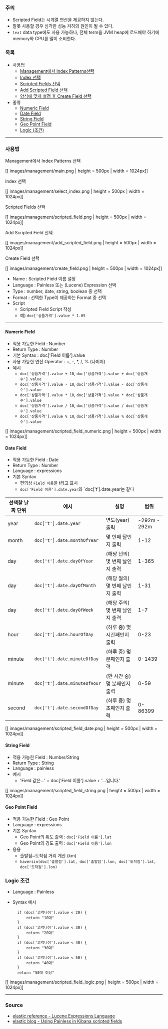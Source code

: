 ### 주의

* Scripted Field는 시계열 연산을 제공하지 않는다.
* 잘못 사용할 경우 심각한 성능 저하의 원인이 될 수 있다.
* `text` data type에도 사용 가능하나, 전체 term을 JVM heap에 로드해야 하기에 memory와 CPU를 많이 소비한다.

### 목록

* 사용법
    * [Management에서 Index Patterns선택](#management)
    * [Index 선택](#select_index)
    * [Scripted Fields 선택](#scripted_field)
    * [Add Scripted Field 선택](#add_scripted_field)
    * [양식에 맞게 설정 후 Create Field 선택](#create_field)
* 종류
    * [Numeric Field](#numeric)
    * [Date Field](#date)
    * [String Field](#string)
    * [Geo Point Field](#geo)
    * [Logic (조건)](#logic)

---

### 사용법

<a name='management'></a>
Management에서 Index Patterns 선택

[[ images/management/main.png | height = 500px | width = 1024px]]

<a name='select_index'></a>
Index 선택

[[ images/management/select_index.png | height = 500px | width = 1024px]]

<a name='scripted_field'></a>
Scripted Fields 선택

[[ images/management/scripted_field.png | height = 500px | width = 1024px]]

<a name='add_scripted_field'></a>
Add Scripted Field 선택

[[ images/management/add_scripted_field.png | height = 500px | width = 1024px]]

<a name='create_field'></a>
Create Field 선택

[[ images/management/create_field.png | height = 500px | width = 1024px]]

* Name : Scripted Field 이름 설정
* Language : Painless 또는 (Lucene) Expression 선택
* Type : number, date, string, boolean 중 선택
* Format : 선택한 Type이 제공하는 Format 중 선택
* Script
    * Scripted Field Script 작성
    * 예) `doc['상품가격'].value * 1.05`

---

<a name='numeric'></a>
#### Numeric Field

* 적용 가능한 Field : Number
* Return Type : Number
* 기본 Syntax : doc['Field 이름'].value 
* 사용 가능한 연산 Operator : +, -, *, /, % (나머지)
* 예시 
    * `doc['상품가격'].value + 10`, `doc['상품가격'].value + doc['상품개수'].value`
    * `doc['상품가격'].value - 10`, `doc['상품가격'].value - doc['상품개수'].value`
    * `doc['상품가격'].value * 10`, `doc['상품가격'].value * doc['상품개수'].value`
    * `doc['상품가격'].value / 10`, `doc['상품가격'].value / doc['상품개수'].value`
    * `doc['상품가격'].value % 10`, `doc['상품가격'].value % doc['상품개수'].value`

[[ images/management/scripted_field_numeric.png | height = 500px | width = 1024px]]

<a name='date'></a>
#### Date Field

* 적용 가능한 Field : Date
* Return Type : Number
* Language : expressions
* 기본 Syntax 
    * 편의상 `Field 이름`을 t라고 표시
    * `doc['Field 이름'].date.year`와 `doc['t'].date.year는 같다

| 선택할 날짜 단위  |  예시       |  설명 |  범위 |
| ------------- |------------| -----| ----- |
| year          |  `doc['t'].date.year` | 연도(year) 출력 | -292m - 292m |
| month         |  `doc['t'].date.monthOfYear` | 몇 번째 달인지 출력 | 1-12 |
| day         |  `doc['t'].date.dayOfYear` | (해당 년의) 몇 번째 날인지 출력  | 1-365 |
| day         |  `doc['t'].date.dayOfMonth` | (해당 월의) 몇 번째 날인지 출력  | 1-31 |
| day         |  `doc['t'].date.dayOfWeek` | (해당 주의) 몇 번째 날인지 출력  | 1-7 |
| hour         |  `doc['t'].date.hourOfDay` | (하루 중) 몇 시간째인지 출력  | 0-23 |
| minute         |  `doc['t'].date.minuteOfDay` | (하루 중) 몇 분째인지 출력  | 0-1439 |
| minute         |  `doc['t'].date.minuteOfHour` | (한 시간 중) 몇 분째인지 출력 | 0-59 |
| second         |  `doc['t'].date.secondOfDay` | (하루 중) 몇 초째인지 출력 | 0-86399 |

[[ images/management/scripted_field_date.png | height = 500px | width = 1024px]]

<a name='string'></a>
#### String Field

* 적용 가능한 Field : Number/String
* Return Type : String
* Language : painless
* 예시
    * 'Field 값은...' + doc['Field 이름'].value + '...입니다.'

[[ images/management/scripted_field_string.png | height = 500px | width = 1024px]]

<a name='geo'></a>
#### Geo Point Field

* 적용 가능한 Field : Geo Point
* Language : expressions
* 기본 Syntax
    * Geo Point의 위도 출력 : `doc['Field 이름'].lat`
    * Geo Point의 경도 출력 : `doc['Field 이름'].lon`
* 응용
    * 출발점~도착점 거리 계산 (km)
    * `haversin(doc['출발점'].lat, doc['출발점'].lon, doc['도착점'].lat, doc['도착점'].lon)` 

<a name='logic'></a>
### Logic 조건

* Language : Painless
* Syntax 예시

        if (doc['고객나이'].value < 20) { 
            return "10대" 
        } 
        if (doc['고객나이'].value < 30) {
            return "20대" 
        } 
        if (doc['고객나이'].value < 40) { 
            return "30대" 
        } 
        if (doc['고객나이'].value < 50) {
            return "40대" 
        } 
        return "50대 이상"

[[ images/management/scripted_field_logic.png | height = 500px | width = 1024px]]

---

### Source

* [elastic reference - Lucene Expressions Language](https://www.elastic.co/guide/en/elasticsearch/reference/5.0/modules-scripting-expression.html)
* [elastic blog - Using Painless in Kibana scripted fields](https://www.elastic.co/blog/using-painless-kibana-scripted-fields)